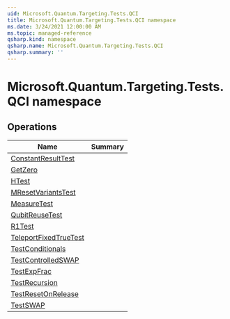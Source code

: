 ```yaml
---
uid: Microsoft.Quantum.Targeting.Tests.QCI
title: Microsoft.Quantum.Targeting.Tests.QCI namespace
ms.date: 3/24/2021 12:00:00 AM
ms.topic: managed-reference
qsharp.kind: namespace
qsharp.name: Microsoft.Quantum.Targeting.Tests.QCI
qsharp.summary: ''
---
```


# Microsoft.Quantum.Targeting.Tests.QCI namespace




<!-- summaries -->

## Operations

| Name | Summary |
|------|---------|
|[ConstantResultTest](xref:Microsoft.Quantum.Targeting.Tests.QCI.ConstantResultTest) |
|[GetZero](xref:Microsoft.Quantum.Targeting.Tests.QCI.GetZero) |
|[HTest](xref:Microsoft.Quantum.Targeting.Tests.QCI.HTest) |
|[MResetVariantsTest](xref:Microsoft.Quantum.Targeting.Tests.QCI.MResetVariantsTest) |
|[MeasureTest](xref:Microsoft.Quantum.Targeting.Tests.QCI.MeasureTest) |
|[QubitReuseTest](xref:Microsoft.Quantum.Targeting.Tests.QCI.QubitReuseTest) |
|[R1Test](xref:Microsoft.Quantum.Targeting.Tests.QCI.R1Test) |
|[TeleportFixedTrueTest](xref:Microsoft.Quantum.Targeting.Tests.QCI.TeleportFixedTrueTest) |
|[TestConditionals](xref:Microsoft.Quantum.Targeting.Tests.QCI.TestConditionals) |
|[TestControlledSWAP](xref:Microsoft.Quantum.Targeting.Tests.QCI.TestControlledSWAP) |
|[TestExpFrac](xref:Microsoft.Quantum.Targeting.Tests.QCI.TestExpFrac) |
|[TestRecursion](xref:Microsoft.Quantum.Targeting.Tests.QCI.TestRecursion) |
|[TestResetOnRelease](xref:Microsoft.Quantum.Targeting.Tests.QCI.TestResetOnRelease) |
|[TestSWAP](xref:Microsoft.Quantum.Targeting.Tests.QCI.TestSWAP) |


<!-- /summaries -->
